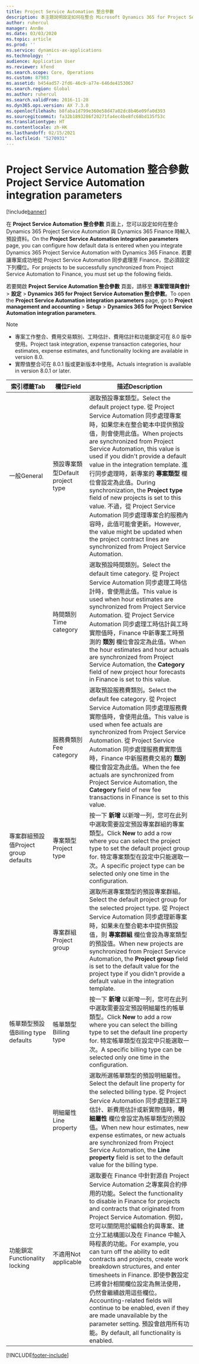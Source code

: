 ```yaml
---
title: Project Service Automation 整合參數
description: 本主題說明設定如何在整合 Microsoft Dynamics 365 for Project Service Automation 與 Microsoft Dynamics 365 Finance 時輸入預設資料的方法。
author: ruhercul
manager: AnnBe
ms.date: 03/03/2020
ms.topic: article
ms.prod: ''
ms.service: dynamics-ax-applications
ms.technology: ''
audience: Application User
ms.reviewer: kfend
ms.search.scope: Core, Operations
ms.custom: 87983
ms.assetid: b454ad57-2fd6-46c9-a77e-646de4153067
ms.search.region: Global
ms.author: ruhercul
ms.search.validFrom: 2016-11-28
ms.dyn365.ops.version: AX 7.3.0
ms.openlocfilehash: b8faba1d799e360e58d47a02dc8b46e09fa0d393
ms.sourcegitcommit: fa32b1893286f20271fa4ec4be8fc68bd135f53c
ms.translationtype: HT
ms.contentlocale: zh-HK
ms.lasthandoff: 02/15/2021
ms.locfileid: "5270931"
---
```

# <a name="project-service-automation-integration-parameters"></a><span data-ttu-id="61095-103">Project Service Automation 整合參數</span><span class="sxs-lookup"><span data-stu-id="61095-103">Project Service Automation integration parameters</span></span>

[!include[banner](../includes/banner.md)]

<span data-ttu-id="61095-104">在 **Project Service Automation 整合參數** 頁面上，您可以設定如何在整合 Dynamics 365 Project Service Automation 與 Dynamics 365 Finance 時輸入預設資料。</span><span class="sxs-lookup"><span data-stu-id="61095-104">On the **Project Service Automation integration parameters** page, you can configure how default data is entered when you integrate Dynamics 365 Project Service Automation with Dynamics 365 Finance.</span></span> <span data-ttu-id="61095-105">若要讓專案成功地從 Project Service Automation 同步處理至 Finance，您必須設定下列欄位。</span><span class="sxs-lookup"><span data-stu-id="61095-105">For projects to be successfully synchronized from Project Service Automation to Finance, you must set up the following fields.</span></span>

<span data-ttu-id="61095-106">若要開啟 **Project Service Automation 整合參數** 頁面，請移至 **專案管理與會計** \> **設定** \> **Dynamics 365 for Project Service Automation 整合參數**。</span><span class="sxs-lookup"><span data-stu-id="61095-106">To open the **Project Service Automation integration parameters** page, go to **Project management and accounting** \> **Setup** \> **Dynamics 365 for Project Service Automation integration parameters**.</span></span> 

> [!NOTE]
> - <span data-ttu-id="61095-107">專案工作整合、費用交易類別、工時估計、費用估計和功能鎖定可在 8.0 版中使用。</span><span class="sxs-lookup"><span data-stu-id="61095-107">Project task integration, expense transaction categories, hour estimates, expense estimates, and functionality locking are available in version 8.0.</span></span>
> - <span data-ttu-id="61095-108">實際值整合可在 8.0.1 版或更新版本中使用。</span><span class="sxs-lookup"><span data-stu-id="61095-108">Actuals integration is available in version 8.0.1 or later.</span></span>


| <span data-ttu-id="61095-109">索引標籤</span><span class="sxs-lookup"><span data-stu-id="61095-109">Tab</span></span>                    | <span data-ttu-id="61095-110">欄位</span><span class="sxs-lookup"><span data-stu-id="61095-110">Field</span></span>                | <span data-ttu-id="61095-111">描述</span><span class="sxs-lookup"><span data-stu-id="61095-111">Description</span></span> |
|------------------------|----------------------|-------------|
| <span data-ttu-id="61095-112">一般</span><span class="sxs-lookup"><span data-stu-id="61095-112">General</span></span>                | <span data-ttu-id="61095-113">預設專案類型</span><span class="sxs-lookup"><span data-stu-id="61095-113">Default project type</span></span> | <span data-ttu-id="61095-114">選取預設專案類型。</span><span class="sxs-lookup"><span data-stu-id="61095-114">Select the default project type.</span></span> <span data-ttu-id="61095-115">從 Project Service Automation 同步處理專案時，如果您未在整合範本中提供預設值，則會使用此值。</span><span class="sxs-lookup"><span data-stu-id="61095-115">When projects are synchronized from Project Service Automation, this value is used if you didn't provide a default value in the integration template.</span></span> <span data-ttu-id="61095-116">進行同步處理時，新專案的 **專案類型** 欄位會設定為此值。</span><span class="sxs-lookup"><span data-stu-id="61095-116">During synchronization, the **Project type** field of new projects is set to this value.</span></span> <span data-ttu-id="61095-117">不過，從 Project Service Automation 同步處理專案合約服務內容時，此值可能會更新。</span><span class="sxs-lookup"><span data-stu-id="61095-117">However, the value might be updated when the project contract lines are synchronized from Project Service Automation.</span></span> |
|                        | <span data-ttu-id="61095-118">時間類別</span><span class="sxs-lookup"><span data-stu-id="61095-118">Time category</span></span>        | <span data-ttu-id="61095-119">選取預設時間類別。</span><span class="sxs-lookup"><span data-stu-id="61095-119">Select the default time category.</span></span> <span data-ttu-id="61095-120">從 Project Service Automation 同步處理工時估計時，會使用此值。</span><span class="sxs-lookup"><span data-stu-id="61095-120">This value is used when hour estimates are synchronized from Project Service Automation.</span></span> <span data-ttu-id="61095-121">從 Project Service Automation 同步處理工時估計與工時實際值時，Finance 中新專案工時預測的 **類別** 欄位會設定為此值。</span><span class="sxs-lookup"><span data-stu-id="61095-121">When the hour estimates and hour actuals are synchronized from Project Service Automation, the **Category** field of new project hour forecasts in Finance is set to this value.</span></span> |
|                        | <span data-ttu-id="61095-122">服務費類別</span><span class="sxs-lookup"><span data-stu-id="61095-122">Fee category</span></span>         | <span data-ttu-id="61095-123">選取預設服務費類別。</span><span class="sxs-lookup"><span data-stu-id="61095-123">Select the default fee category.</span></span> <span data-ttu-id="61095-124">從 Project Service Automation 同步處理服務費實際值時，會使用此值。</span><span class="sxs-lookup"><span data-stu-id="61095-124">This value is used when fee actuals are synchronized from Project Service Automation.</span></span> <span data-ttu-id="61095-125">從 Project Service Automation 同步處理服務費實際值時，Finance 中新服務費交易的 **類別** 欄位會設定為此值。</span><span class="sxs-lookup"><span data-stu-id="61095-125">When the fee actuals are synchronized from Project Service Automation, the **Category** field of new fee transactions in Finance is set to this value.</span></span> |
| <span data-ttu-id="61095-126">專案群組預設值</span><span class="sxs-lookup"><span data-stu-id="61095-126">Project group defaults</span></span> | <span data-ttu-id="61095-127">專案類型</span><span class="sxs-lookup"><span data-stu-id="61095-127">Project type</span></span>         | <span data-ttu-id="61095-128">按一下 **新增** 以新增一列，您可在此列中選取需要設定預設專案群組的專案類型。</span><span class="sxs-lookup"><span data-stu-id="61095-128">Click **New** to add a row where you can select the project type to set the default project group for.</span></span> <span data-ttu-id="61095-129">特定專案類型在設定中只能選取一次。</span><span class="sxs-lookup"><span data-stu-id="61095-129">A specific project type can be selected only one time in the configuration.</span></span> |
|                        | <span data-ttu-id="61095-130">專案群組</span><span class="sxs-lookup"><span data-stu-id="61095-130">Project group</span></span>        | <span data-ttu-id="61095-131">選取所選專案類型的預設專案群組。</span><span class="sxs-lookup"><span data-stu-id="61095-131">Select the default project group for the selected project type.</span></span> <span data-ttu-id="61095-132">從 Project Service Automation 同步處理新專案時，如果未在整合範本中提供預設值，則 **專案群組** 欄位會設為專案類型的預設值。</span><span class="sxs-lookup"><span data-stu-id="61095-132">When new projects are synchronized from Project Service Automation, the **Project group** field is set to the default value for the project type if you didn't provide a default value in the integration template.</span></span> |
| <span data-ttu-id="61095-133">帳單類型預設值</span><span class="sxs-lookup"><span data-stu-id="61095-133">Billing type defaults</span></span>  | <span data-ttu-id="61095-134">帳單類型</span><span class="sxs-lookup"><span data-stu-id="61095-134">Billing type</span></span>         | <span data-ttu-id="61095-135">按一下 **新增** 以新增一列，您可在此列中選取需要設定預設明細屬性的帳單類型。</span><span class="sxs-lookup"><span data-stu-id="61095-135">Click **New** to add a row where you can select the billing type to set the default line property for.</span></span> <span data-ttu-id="61095-136">特定帳單類型在設定中只能選取一次。</span><span class="sxs-lookup"><span data-stu-id="61095-136">A specific billing type can be selected only one time in the configuration.</span></span> |
|                        | <span data-ttu-id="61095-137">明細屬性</span><span class="sxs-lookup"><span data-stu-id="61095-137">Line property</span></span>        | <span data-ttu-id="61095-138">選取所選帳單類型的預設明細屬性。</span><span class="sxs-lookup"><span data-stu-id="61095-138">Select the default line property for the selected billing type.</span></span> <span data-ttu-id="61095-139">從 Project Service Automation 同步處理新工時估計、新費用估計或新實際值時，**明細屬性** 欄位會設定為帳單類型的預設值。</span><span class="sxs-lookup"><span data-stu-id="61095-139">When new hour estimates, new expense estimates, or new actuals are synchronized from Project Service Automation, the **Line property** field is set to the default value for the billing type.</span></span> |
| <span data-ttu-id="61095-140">功能鎖定</span><span class="sxs-lookup"><span data-stu-id="61095-140">Functionality locking</span></span>  | <span data-ttu-id="61095-141">不適用</span><span class="sxs-lookup"><span data-stu-id="61095-141">Not applicable</span></span>       | <span data-ttu-id="61095-142">選取要在 Finance 中針對源自 Project Service Automation 之專案與合約停用的功能。</span><span class="sxs-lookup"><span data-stu-id="61095-142">Select the functionality to disable in Finance for projects and contracts that originated from Project Service Automation.</span></span> <span data-ttu-id="61095-143">例如，您可以關閉用於編輯合約與專案、建立分工結構圖以及在 Finance 中輸入時程表的功能。</span><span class="sxs-lookup"><span data-stu-id="61095-143">For example, you can turn off the ability to edit contracts and projects, create work breakdown structures, and enter timesheets in Finance.</span></span> <span data-ttu-id="61095-144">即使參數設定已將會計相關欄位設定為無法使用，仍然會繼續啟用這些欄位。</span><span class="sxs-lookup"><span data-stu-id="61095-144">Accounting-related fields will continue to be enabled, even if they are made unavailable by the parameter setting.</span></span> <span data-ttu-id="61095-145">預設會啟用所有功能。</span><span class="sxs-lookup"><span data-stu-id="61095-145">By default, all functionality is enabled.</span></span> |


[!INCLUDE[footer-include](../includes/footer-banner.md)]
